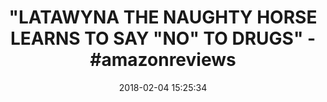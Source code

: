 ---
title: '"LATAWYNA THE NAUGHTY HORSE LEARNS TO SAY "NO" TO DRUGS" - #amazonreviews'
name: 'Latawnya, the Naughty Horse, Learns to Say "No" to Drugs'
date: '2018-02-04 15:25:34'
buy_now: >-
  https://www.amazon.com/Latawnya-Naughty-Horse-Learns-Drugs/dp/0533091020?SubscriptionId=AKIAIA5RBQIWQVTCUEUQ&tag=coldcutdeals-20&linkCode=xm2&camp=2025&creative=165953&creativeASIN=0533091020
description_markdown: |+
  Latawnya, the Naughty Horse, Learns to Say "No" to Drugs

    - Used Book in Good Condition

tweet_id_str: '960172483562430464'
price: $6.95
you_save: ''
asin: 0533091020
image: 'https://images-na.ssl-images-amazon.com/images/I/31rORdVA5dL.jpg'

---